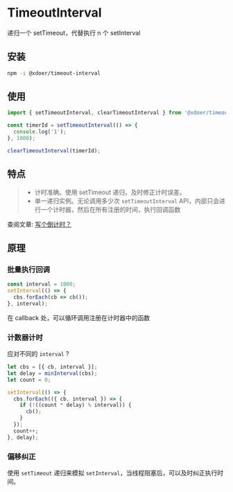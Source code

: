 # TimeoutInterval

递归一个 setTimeout，代替执行 n 个 setInterval

## 安装

```bash
npm -i @xdoer/timeout-interval
```

## 使用

```ts
import { setTimeoutInterval, clearTimeoutInterval } from '@xdoer/timeout-interval';

const timerId = setTimeoutInterval(() => {
  console.log('1');
}, 1000);

clearTimeoutInterval(timerId);
```

## 特点

> - 计时准确。使用 setTimeout 递归，及时修正计时误差。
> - 单一递归实例。无论调用多少次 `setTimeoutInterval` API，内部只会进行一个计时器，然后在所有注册的时间，执行回调函数

查阅文章: [写个倒计时？](https://aiyou.life/post/iWhkaOqqO/)

## 原理

### 批量执行回调

```ts
const interval = 1000;
setInterval(() => {
  cbs.forEach(cb => cb());
}, interval);
```

在 callback 处，可以循环调用注册在计时器中的函数

### 计数器计时

应对不同的 `interval` ?

```ts
let cbs = [{ cb, interval }];
let delay = minInterval(cbs);
let count = 0;

setInterval(() => {
  cbs.forEach(({ cb, interval }) => {
    if (!((count * delay) % interval)) {
      cb();
    }
  });
  count++;
}, delay);
```

### 偏移纠正

使用 `setTimeout` 递归来模拟 `setInterval`，当线程阻塞后，可以及时纠正执行时间。
